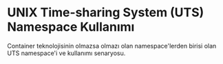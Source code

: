 # UNIX Time-sharing System (UTS) Namespace Kullanımı
Container teknolojisinin olmazsa olmazı olan namespace'lerden birisi olan UTS namespace'i ve kullanımı senaryosu.
